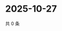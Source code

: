 # 2025-10-27

共 0 条

<!-- BEGIN ZHIHUQUESTIONS -->
<!-- 最后更新时间 Mon Oct 27 2025 20:23:07 GMT+0800 (China Standard Time) -->

<!-- END ZHIHUQUESTIONS -->
